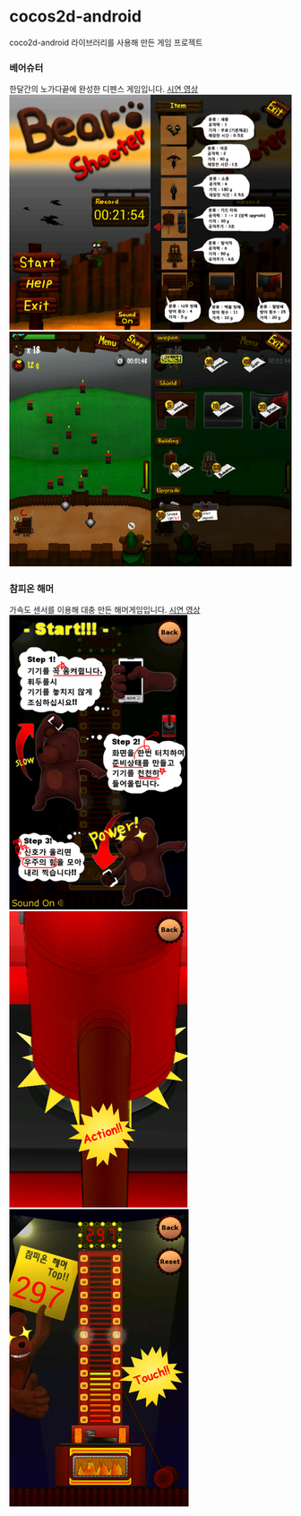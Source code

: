 # cocos2d-android
coco2d-android 라이브러리를 사용해 만든 게임 프로젝트

### 베어슈터
한달간의 노가다끝에 완성한 디펜스 게임입니다.
[시연 영상](http://blog.naver.com/gomland/221008987122)
![Screen1](./ScreenShot_01.png)  
![Screen1](./ScreenShot_02.png)

### 참피온 해머
가속도 센서를 이용해 대충 만든 해머게임입니다.
[시연 영상](http://blog.naver.com/gomland/221008983176)
![Screen1](./ScreenShot_03.png)  
![Screen1](./ScreenShot_04.png)
![Screen1](./ScreenShot_05.png)
